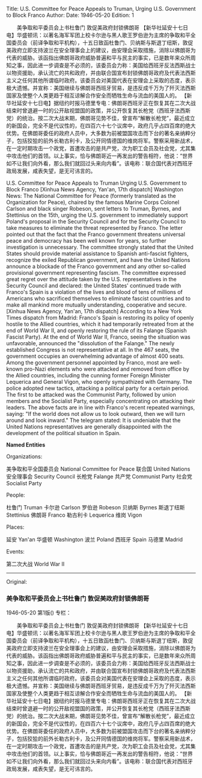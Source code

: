 Title: U.S. Committee for Peace Appeals to Truman, Urging U.S. Government to Block Franco
Author:
Date: 1946-05-20
Edition: 1

　　美争取和平委员会上书杜鲁门
    敦促美政府封锁佛朗哥
    【新华社延安十七日电】华盛顿讯：以著名海军军团上校卡尔逊与黑人歌王罗伯逊为主席的争取和平全国委员会（前译争取和平机构），十五日致函杜鲁门、贝纳斯与斯退丁纽斯，敦促美政府立即支持波兰在安全理事会上的建议，由安理会采取措施，消除以佛朗哥为代表的威胁。该函指出佛朗哥政府威胁普遍和平与民主的事实，已是数年来众所周知之事，因此进一步调查是不必须的，该委员会力称：美国给西班牙反法西斯战士以物资援助，承认流亡的共和政府，并由联合国宣布封锁佛朗哥政府及代表法西斯主义之任何其他所谓临时政府。该委员会对美国代表在安理会上采取的态度，表示极大遗憾。并宣称：美国继续与佛朗哥西班牙贸易，是违反成千万为了歼灭法西斯国家及使整个人类更趋于相互谅解合作安全而牺牲生命与流血的美国人的。
    【新华社延安十七日电】据纽约时报马德里专电：佛朗哥西班牙正在恢复其在二次大战结束时曾退避一时的公开敌视盟国的政策，并公开恢复其长枪党（西班牙法西斯党）的统治。按二次大战末期，佛朗哥见势不佳，曾宣布“解散长枪党”，最近成立的新国会，完全不是代议性的，在四百六十七个议席中，政府几乎占四百席的绝大优势。在佛朗哥委任的政府人员中，大多数为前被盟国攻击而下台的著名亲纳粹分子，包括狡狯的前外长勒古利卡，及公开同情德国的维岗将军。警察采用新战术，在一定时期攻击一个政党，首遭攻击的是共产党，次为职工会员及社会党，尤其集中攻击他们的首领。以上事实，恰与佛朗哥近一再发出的警告相符，他说：“世界如不让我们向外看，那么我们就回过头来向内看”。该电称：联合国代表对西班牙政局发展，咸表失望，是无可讳言的。

U.S. Committee for Peace Appeals to Truman
    Urging U.S. Government to Block Franco
    [Xinhua News Agency, Yan'an, 17th dispatch] Washington News: The National Committee for Peace (formerly translated as the Organization for Peace), chaired by the famous Marine Corps Colonel Carlson and black singer Robeson, sent letters to Truman, Byrnes, and Stettinius on the 15th, urging the U.S. government to immediately support Poland's proposal in the Security Council and for the Security Council to take measures to eliminate the threat represented by Franco. The letter pointed out that the fact that the Franco government threatens universal peace and democracy has been well known for years, so further investigation is unnecessary. The committee strongly stated that the United States should provide material assistance to Spanish anti-fascist fighters, recognize the exiled Republican government, and have the United Nations announce a blockade of the Franco government and any other so-called provisional government representing fascism. The committee expressed great regret over the attitude taken by the U.S. representatives in the Security Council and declared: the United States' continued trade with Franco's Spain is a violation of the lives and blood of tens of millions of Americans who sacrificed themselves to eliminate fascist countries and to make all mankind more mutually understanding, cooperative and secure.
    [Xinhua News Agency, Yan'an, 17th dispatch] According to a New York Times dispatch from Madrid: Franco's Spain is restoring its policy of openly hostile to the Allied countries, which it had temporarily retreated from at the end of World War II, and openly restoring the rule of its Falange (Spanish Fascist Party). At the end of World War II, Franco, seeing the situation was unfavorable, announced the "dissolution of the Falange." The newly established Congress is not representative at all. In the 467 seats, the government occupies an overwhelming advantage of almost 400 seats. Among the government personnel appointed by Franco, most are well-known pro-Nazi elements who were attacked and removed from office by the Allied countries, including the cunning former Foreign Minister Lequerica and General Vigon, who openly sympathized with Germany. The police adopted new tactics, attacking a political party for a certain period. The first to be attacked was the Communist Party, followed by union members and the Socialist Party, especially concentrating on attacking their leaders. The above facts are in line with Franco's recent repeated warnings, saying: "If the world does not allow us to look outward, then we will turn around and look inward." The telegram stated: It is undeniable that the United Nations representatives are generally disappointed with the development of the political situation in Spain.

**Named Entities**

Organizations:

美争取和平全国委员会 National Committee for Peace
联合国    United Nations
安全理事会 Security Council
长枪党    Falange
共产党    Communist Party
社会党    Socialist Party

People:

杜鲁门  Truman
卡尔逊  Carlson
罗伯逊  Robeson
贝纳斯  Byrnes
斯退丁纽斯  Stettinius
佛朗哥  Franco
勒古利卡 Lequerica
维岗  Vigon

Places:

延安    Yan'an
华盛顿  Washington
波兰    Poland
西班牙  Spain
马德里  Madrid

Events:

第二次大战 World War II



<hr /> 

Original: 


### 美争取和平委员会上书杜鲁门  敦促美政府封锁佛朗哥

1946-05-20
第1版()
专栏：

　　美争取和平委员会上书杜鲁门
    敦促美政府封锁佛朗哥
    【新华社延安十七日电】华盛顿讯：以著名海军军团上校卡尔逊与黑人歌王罗伯逊为主席的争取和平全国委员会（前译争取和平机构），十五日致函杜鲁门、贝纳斯与斯退丁纽斯，敦促美政府立即支持波兰在安全理事会上的建议，由安理会采取措施，消除以佛朗哥为代表的威胁。该函指出佛朗哥政府威胁普遍和平与民主的事实，已是数年来众所周知之事，因此进一步调查是不必须的，该委员会力称：美国给西班牙反法西斯战士以物资援助，承认流亡的共和政府，并由联合国宣布封锁佛朗哥政府及代表法西斯主义之任何其他所谓临时政府。该委员会对美国代表在安理会上采取的态度，表示极大遗憾。并宣称：美国继续与佛朗哥西班牙贸易，是违反成千万为了歼灭法西斯国家及使整个人类更趋于相互谅解合作安全而牺牲生命与流血的美国人的。
    【新华社延安十七日电】据纽约时报马德里专电：佛朗哥西班牙正在恢复其在二次大战结束时曾退避一时的公开敌视盟国的政策，并公开恢复其长枪党（西班牙法西斯党）的统治。按二次大战末期，佛朗哥见势不佳，曾宣布“解散长枪党”，最近成立的新国会，完全不是代议性的，在四百六十七个议席中，政府几乎占四百席的绝大优势。在佛朗哥委任的政府人员中，大多数为前被盟国攻击而下台的著名亲纳粹分子，包括狡狯的前外长勒古利卡，及公开同情德国的维岗将军。警察采用新战术，在一定时期攻击一个政党，首遭攻击的是共产党，次为职工会员及社会党，尤其集中攻击他们的首领。以上事实，恰与佛朗哥近一再发出的警告相符，他说：“世界如不让我们向外看，那么我们就回过头来向内看”。该电称：联合国代表对西班牙政局发展，咸表失望，是无可讳言的。
